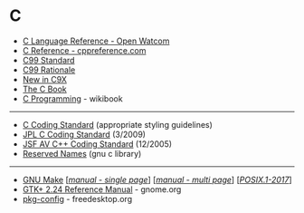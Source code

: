 # C

* [C Language Reference - Open Watcom](https://open-watcom.github.io/open-watcom-v2-wikidocs/clr.pdf)
* [C Reference - cppreference.com](https://en.cppreference.com/w/c)
* [C99 Standard](http://www.open-std.org/jtc1/sc22/wg14/www/docs/n1256.pdf)
* [C99 Rationale](https://www.open-std.org/jtc1/sc22/wg14/www/docs/C99RationaleV5.10.pdf)
* [New in C9X](https://www.open-std.org/jtc1/sc22/wg14/www/newinc9x.htm)
* [The C Book](https://github.com/wardvanwanrooij/thecbook)
* [C Programming](https://en.wikibooks.org/wiki/C_Programming) - wikibook

---

* [C Coding Standard](https://users.ece.cmu.edu/~eno/coding/CCodingStandard.html) (appropriate styling guidelines)
* [JPL C Coding Standard](https://andrewbanks.com/wp-content/uploads/2019/07/JPL_Coding_Standard_C.pdf) (3/2009)
* [JSF AV C++ Coding Standard](https://www.stroustrup.com/JSF-AV-rules.pdf) (12/2005)
* [Reserved Names](https://www.gnu.org/software/libc/manual/html_node/Reserved-Names.html) (gnu c library)

---

* [GNU Make](https://www.gnu.org/software/make/) [[_manual - single page_](https://www.gnu.org/software/make/manual/make.html)] [[_manual - multi page_](https://www.gnu.org/software/make/manual/html_node/index.html)] [[_POSIX.1-2017_](https://pubs.opengroup.org/onlinepubs/9699919799/utilities/make.html)]
* [GTK+ 2.24 Reference Manual](https://developer-old.gnome.org/gtk2/2.24/) - gnome.org
* [pkg-config](https://www.freedesktop.org/wiki/Software/pkg-config/) - freedesktop.org
